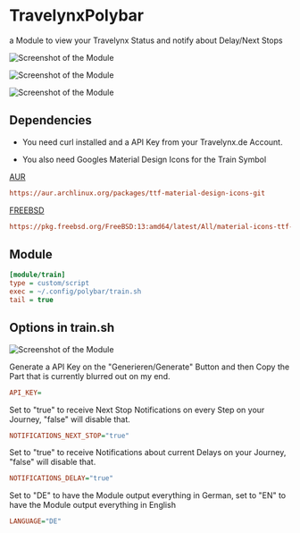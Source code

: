 # TravelynxPolybar
a Module to view your Travelynx Status and notify about Delay/Next Stops


![Screenshot of the Module](https://github.com/thisjade/TravelynxPolybar/blob/a23dded24a06bc404cd4cc1612f4d148e369ce99/checked_in.png "Screenshot")


![Screenshot of the Module](https://github.com/thisjade/TravelynxPolybar/blob/a23dded24a06bc404cd4cc1612f4d148e369ce99/not_checked_in.png "Screenshot")


![Screenshot of the Module](https://github.com/thisjade/TravelynxPolybar/blob/a23dded24a06bc404cd4cc1612f4d148e369ce99/delay_notification.png "Screenshot")


## Dependencies

* You need curl installed and a API Key from your Travelynx.de Account.

* You also need Googles Material Design Icons for the Train Symbol

[AUR](https://aur.archlinux.org/packages/ttf-material-design-icons-git)
```ini
https://aur.archlinux.org/packages/ttf-material-design-icons-git
```

[FREEBSD](https://pkg.freebsd.org/FreeBSD:13:amd64/latest/All/material-icons-ttf-5.0.1.pkg)
```ini
https://pkg.freebsd.org/FreeBSD:13:amd64/latest/All/material-icons-ttf-5.0.1.pkg
```


## Module

```ini
[module/train]
type = custom/script
exec = ~/.config/polybar/train.sh
tail = true
```

## Options in train.sh

![Screenshot of the Module](https://github.com/thisjade/TravelynxPolybar/blob/8d8d950e8b6b1cdb807aebd3549ccb4b88596d8d/travelynx_needed_things.png "Screenshot")

Generate a API Key on the "Generieren/Generate" Button and then Copy the Part that is currently blurred out on my end.

```ini
API_KEY=
```
Set to "true" to receive Next Stop Notifications on every Step on your Journey, "false" will disable that.

```ini
NOTIFICATIONS_NEXT_STOP="true"
```

Set to "true" to receive Notifications about current Delays on your Journey, "false" will disable that.

```ini
NOTIFICATIONS_DELAY="true"
```

Set to "DE" to have the Module output everything in German, set to "EN" to have the Module output everything in English

```ini
LANGUAGE="DE"
```
